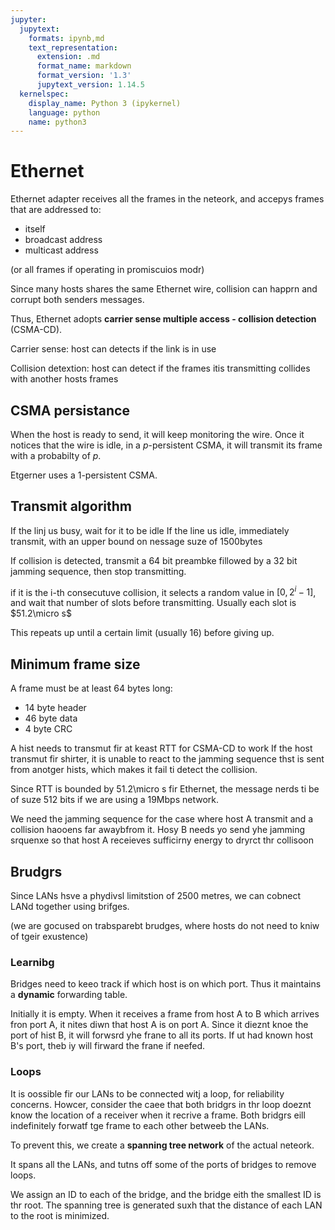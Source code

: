 ```yaml
---
jupyter:
  jupytext:
    formats: ipynb,md
    text_representation:
      extension: .md
      format_name: markdown
      format_version: '1.3'
      jupytext_version: 1.14.5
  kernelspec:
    display_name: Python 3 (ipykernel)
    language: python
    name: python3
---
```


# Ethernet

Ethernet adapter receives all the frames in the neteork, and accepys frames that are addressed to:
* itself
* broadcast address
* multicast address

(or all frames if operating in promiscuios modr)

Since many hosts shares the same Ethernet wire, collision can happrn and corrupt both senders messages.

Thus, Ethernet adopts **carrier sense multiple access - collision detection** (CSMA-CD).

Carrier sense: host can detects if the link is in use

Collision detextion: host can detect if the frames itis transmitting collides with another hosts frames


## CSMA persistance

When the host is ready to send, it will keep monitoring the wire.
Once it notices that the wire is idle, in a $p$-persistent CSMA, it will transmit its frame with a probabilty of $p$.

Etgerner uses a 1-persistent CSMA.

## Transmit algorithm

If the linj us busy, wait for it to be idle
If the line us idle, immediately transmit, with an upper bound on nessage suze of 1500bytes

If collision is detected, transmit a 64 bit preambke fillowed by a 32 bit jamming sequence, then stop transmitting.

if it is the i-th consecutuve collision, it selects a random value in $[0, 2^i - 1]$, and wait that number of slots before transmitting. Usually each slot is $51.2\micro s$

This repeats up until a certain limit (usually 16) before giving up.


## Minimum frame size

A frame must be at least 64 bytes long:
* 14 byte header
* 46 byte data
* 4 byte CRC

A hist needs to transmut fir at keast RTT for CSMA-CD to work
If the host transmut fir shirter, it is unable to react to the jamming sequence thst is sent from anotger hists, which makes it fail ti detect the collision.

Since RTT is bounded by 51.2\micro s fir Ethernet, the message nerds ti be of suze 512 bits if we are using a 19Mbps network.

We need the jamming sequence for the case where host A transmit and a collision haooens far awaybfrom it.
Hosy B needs yo send yhe jamming srquenxe so that host A receieves sufficirny energy to dryrct thr collisoon

## Brudgrs

Since LANs hsve a phydivsl limitstion of 2500 metres, 
we can cobnect LANd together using brifges.

(we are gocused on trabsparebt brudges, where hosts do not need to kniw of tgeir exustence)

### Learnibg

Bridges need to keeo track if which host is on which port.
Thus it maintains a **dynamic** forwarding table.

Initially it is empty.
When it receives a frame from host A to B which arrives fron port A,
it nites diwn that host A is on port A.
Since it dieznt knoe the port of hist B, it will forwsrd yhe frane to all its ports.
If ut had known host B's port, theb iy will firward the frane if neefed.

### Loops

It is oossible fir our LANs to be connected witj a loop,
for reliability concerns.
Howcer, consider the caee that both bridgrs in thr loop doeznt know the location of a receiver when it recrive a frame.
Both bridgrs eill indefinitely forwatf tge frame to each other betweeb the LANs.

To prevent this, we create a **spanning tree network** of the actual neteork.

It spans all the LANs, and tutns off some of the ports of bridges to remove loops.

We assign an ID to each of the bridge, and the bridge eith the smallest ID is thr root.
The spanning tree is generated suxh that the distance of each LAN to the root is minimized.
